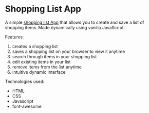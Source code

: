 # Shopping List App

A simple [shopping list App](https://jasanpreetsidhu.github.io/shopping-list-app/) that allows you to create and save a list of shopping items. Made dynamically using vanilla JavaScript.

Features:
1. creates a shopping list
2. saves a shopping list on your browser to view it anytime
3. search through items in your shopping list
4. edit existing items in your list
5. remove items from the list anytime
6. intuitive dynamic interface

Technologies used:
* HTML
* CSS
* Javascript
* font-awesome
